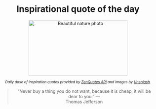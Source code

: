 
<div align="center">

# Inspirational quote of the day

<img src="./data/photo.jpeg" alt="Beautiful nature photo" width="320" height="180">

<sub><i>Daily dose of inspiration quotes provided by [ZenQuotes API](https://zenquotes.io/) and images by [Unsplash](https://unsplash.com/).</i></sub>


<blockquote>&ldquo;Never buy a thing you do not want, because it is cheap, it will be dear to you.&rdquo; &mdash; <footer>Thomas Jefferson</footer></blockquote>

</div>
